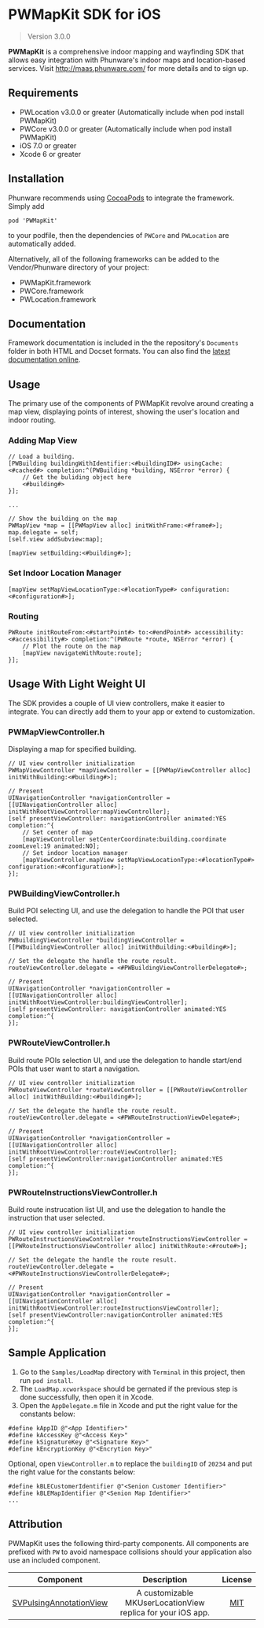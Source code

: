 PWMapKit SDK for iOS
====================

> Version 3.0.0

**PWMapKit** is a comprehensive indoor mapping and wayfinding SDK that allows easy integration with Phunware's indoor maps and location-based services.  Visit http://maas.phunware.com/ for more details and to sign up.


## Requirements

- PWLocation v3.0.0 or greater (Automatically include when pod install PWMapKit)
- PWCore v3.0.0 or greater (Automatically include when pod install PWMapKit)
- iOS 7.0 or greater
- Xcode 6 or greater


## Installation

Phunware recommends using [CocoaPods](http://www.cocoapods.org) to integrate the framework. Simply add
 
`pod 'PWMapKit'` 

to your podfile, then the dependencies of `PWCore` and `PWLocation` are automatically added.

Alternatively, all of the following frameworks can be added to the Vendor/Phunware directory of your project:

- PWMapKit.framework
- PWCore.framework
- PWLocation.framework


## Documentation

Framework documentation is included in the the repository's `Documents` folder in both HTML and Docset formats. You can also find the [latest documentation online](http://phunware.github.io/maas-mapping-ios-sdk/).


## Usage

The primary use of the components of PWMapKit revolve around creating a map view, displaying points of interest, showing the user's location and indoor routing.


### Adding Map View

```objc
// Load a building.
[PWBuilding buildingWithIdentifier:<#buildingID#> usingCache:<#cached#> completion:^(PWBuilding *building, NSError *error) {
	// Get the buliding object here
	<#building#>					
}];
                    
...

// Show the building on the map
PWMapView *map = [[PWMapView alloc] initWithFrame:<#frame#>];
map.delegate = self;
[self.view addSubview:map];

[mapView setBuilding:<#building#>];
```


### Set Indoor Location Manager

```objc
[mapView setMapViewLocationType:<#locationType#> configuration:<#configuration#>];
```

### Routing

```
PWRoute initRouteFrom:<#startPoint#> to:<#endPoint#> accessibility:<#accessibility#> completion:^(PWRoute *route, NSError *error) {
	// Plot the route on the map
	[mapView navigateWithRoute:route];            
}];
```

## Usage With Light Weight UI

The SDK provides a couple of UI view controllers, make it easier to integrate. You can directly add them to your app or extend to customization.


### PWMapViewController.h
Displaying a map for specified building.

```
// UI view controller initialization
PWMapViewController *mapViewController = [[PWMapViewController alloc] initWithBuilding:<#building#>];

// Present
UINavigationController *navigationController = [[UINavigationController alloc] initWithRootViewController:mapViewController];
[self presentViewController: navigationController animated:YES completion:^{
	// Set center of map 
	[mapViewController setCenterCoordinate:building.coordinate zoomLevel:19 animated:NO];
	// Set indoor location manager                                   
	[mapViewController.mapView setMapViewLocationType:<#locationType#> configuration:<#configuration#>];
}];
```

### PWBuildingViewController.h
Build POI selecting UI, and use the delegation to handle the POI that user selected.

```
// UI view controller initialization
PWBuildingViewController *buildingViewController = [[PWBuildingViewController alloc] initWithBuilding:<#building#>];

// Set the delegate the handle the route result.
routeViewController.delegate = <#PWBuildingViewControllerDelegate#>;

// Present
UINavigationController *navigationController = [[UINavigationController alloc] initWithRootViewController:buildingViewController];
[self presentViewController: navigationController animated:YES completion:^{
}];
```


### PWRouteViewController.h
Build route POIs selection UI, and use the delegation to handle start/end POIs that user want to start a navigation.

```
// UI view controller initialization
PWRouteViewController *routeViewController = [[PWRouteViewController alloc] initWithBuilding:<#building#>];

// Set the delegate the handle the route result.
routeViewController.delegate = <#PWRouteInstructionViewDelegate#>;

// Present
UINavigationController *navigationController = [[UINavigationController alloc] initWithRootViewController:routeViewController];
[self presentViewController:navigationController animated:YES completion:^{
}];
```

### PWRouteInstructionsViewController.h
Build route instrucation list UI, and use the delegation to handle the instruction that user selected.

```
// UI view controller initialization
PWRouteInstructionsViewController *routeInstructionsViewController = [[PWRouteInstructionsViewController alloc] initWithRoute:<#route#>];

// Set the delegate the handle the route result.
routeViewController.delegate = <#PWRouteInstructionsViewControllerDelegate#>;

// Present
UINavigationController *navigationController = [[UINavigationController alloc] initWithRootViewController:routeInstructionsViewController];
[self presentViewController:navigationController animated:YES completion:^{
}];
```


## Sample Application

1. Go to the `Samples/LoadMap` directory with `Terminal` in this project, then run `pod install`.
2. The `LoadMap.xcworkspace` should be gernated if the previous step is done successfully, then open it in Xcode.
3. Open the `AppDelegate.m` file in Xcode and put the right value for the constants below:

````
#define kAppID @"<App Identifier>"
#define kAccessKey @"<Access Key>"
#define kSignatureKey @"<Signature Key>"
#define kEncryptionKey @"<Encrytion Key>"
````
Optional, open `ViewController.m` to replace the `buildingID` of `20234` and put the right value for the constants below:

````
#define kBLECustomerIdentifier @"<Senion Customer Identifier>"
#define kBLEMapIdentifier @"<Senion Map Identifier>"
...
````


## Attribution

PWMapKit uses the following third-party components. All components are prefixed with `PW` to avoid namespace collisions should your application also use an included component.

| Component | Description | License |
|:---------:|:-----------:|:-------:|
|[SVPulsingAnnotationView](https://github.com/samvermette/SVPulsingAnnotationView)|A customizable MKUserLocationView replica for your iOS app.|[MIT](https://github.com/samvermette/SVPulsingAnnotationView/blob/master/LICENSE.txt)|
